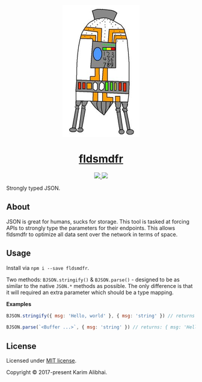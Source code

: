 <p align="center">
  <img alt="(pretty picture)" src=".github/preview.png" />
</p>

<h1 align="center">
  <a href="https://github.com/karimsa/fldsmdfr">fldsmdfr</a>
</h1>

<p align="center">
  <a href="https://travis-ci.org/karimsa/fldsmdfr">
    <img src="https://travis-ci.org/karimsa/fldsmdfr.svg?branch=master" />
  </a>

  <a href="https://codecov.io/gh/karimsa/fldsmdfr">
    <img src="https://codecov.io/gh/karimsa/fldsmdfr/branch/master/graph/badge.svg?token=e8bsOKgTpK" />
  </a>
</p>

Strongly typed JSON.

## About

JSON is great for humans, sucks for storage. This tool is tasked at forcing APIs to strongly
type the parameters for their endpoints. This allows fldsmdfr to optimize all data sent over
the network in terms of space.

## Usage

Install via `npm i --save fldsmdfr`.

Two methods: `BJSON.stringify()` & `BJSON.parse()` - designed to be as similar to the native
`JSON.*` methods as possible. The only difference is that it will required an extra parameter
which should be a type mapping.

**Examples**

```javascript
BJSON.stringify({ msg: 'Hello, world' }, { msg: 'string' }) // returns a Buffer
```

```javascript
BJSON.parse(`<Buffer ...>`, { msg: 'string' }) // returns: { msg: 'Hello, world' }
```

## License

Licensed under [MIT license](LICENSE.md).

Copyright &copy; 2017-present Karim Alibhai.